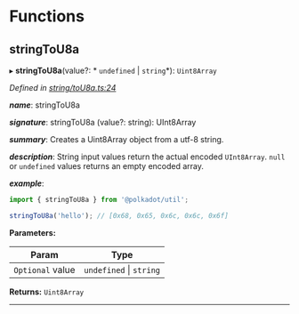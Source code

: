 

# Functions

<a id="stringtou8a"></a>

##  stringToU8a

▸ **stringToU8a**(value?: * `undefined` &#124; `string`*): `Uint8Array`

*Defined in [string/toU8a.ts:24](https://github.com/polkadot-js/common/blob/1fb1f9d/packages/util/src/string/toU8a.ts#L24)*

*__name__*: stringToU8a

*__signature__*: stringToU8a (value?: string): UInt8Array

*__summary__*: Creates a Uint8Array object from a utf-8 string.

*__description__*: String input values return the actual encoded `UInt8Array`. `null` or `undefined` values returns an empty encoded array.

*__example__*:   
```javascript
import { stringToU8a } from '@polkadot/util';

stringToU8a('hello'); // [0x68, 0x65, 0x6c, 0x6c, 0x6f]
```

**Parameters:**

| Param | Type |
| ------ | ------ |
| `Optional` value |  `undefined` &#124; `string`|

**Returns:** `Uint8Array`

___

